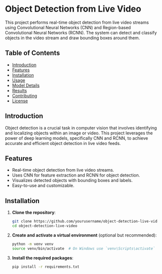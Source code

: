 # Object Detection from Live Video

This project performs real-time object detection from live video streams using Convolutional Neural Networks (CNN) and Region-based Convolutional Neural Networks (RCNN). The system can detect and classify objects in the video stream and draw bounding boxes around them.

## Table of Contents

- [Introduction](#introduction)
- [Features](#features)
- [Installation](#installation)
- [Usage](#usage)
- [Model Details](#model-details)
- [Results](#results)
- [Contributing](#contributing)
- [License](#license)

## Introduction

Object detection is a crucial task in computer vision that involves identifying and localizing objects within an image or video. This project leverages the power of deep learning models, specifically CNN and RCNN, to achieve accurate and efficient object detection in live video feeds.

## Features

- Real-time object detection from live video streams.
- Uses CNN for feature extraction and RCNN for object detection.
- Visualizes detected objects with bounding boxes and labels.
- Easy-to-use and customizable.

## Installation

1. **Clone the repository**:

    ```bash
    git clone https://github.com/yourusername/object-detection-live-video.git
    cd object-detection-live-video
    ```

2. **Create and activate a virtual environment** (optional but recommended):

    ```bash
    python -m venv venv
    source venv/bin/activate  # On Windows use `venv\Scripts\activate`
    ```

3. **Install the required packages**:

    ```bash
    pip install -r requirements.txt
    ```
